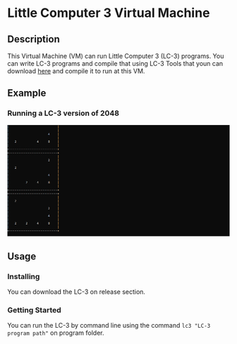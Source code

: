 # Little Computer 3 Virtual Machine

## Description
This Virtual Machine (VM) can run Little Computer 3 (LC-3) programs. You can write LC-3 programs and compile that using LC-3 Tools that youn can download [here](http://highered.mheducation.com/sites/0072467509/student_view0/lc-3_simulator.html) and compile it to run at this VM.

## Example
### Running a LC-3 version of 2048
![Game 2048](docs/img/playing2048.png)

## Usage

### Installing
You can download the LC-3 on release section.

### Getting Started
You can run the LC-3 by command line using the command ```lc3 "LC-3 program path"``` on program folder.
